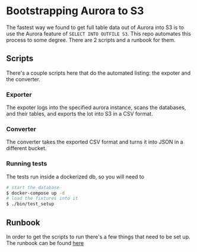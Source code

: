 # Bootstrapping Aurora to S3

The fastest way we found to get full table data out of Aurora into S3 is to use the Aurora feature of `SELECT INTO OUTFILE S3`. This repo automates this process to some degree. There are 2 scripts and a runbook for them.

## Scripts

There's a couple scripts here that do the automated listing: the expoter and the converter.

### Exporter

The expoter logs into the specified aurora instance, scans the databases, and their tables, and exports the lot into S3 in a CSV format.

### Converter

The converter takes the exported CSV format and turns it into JSON in a different bucket.

### Running tests

The tests run inside a dockerized db, so you will need to

```bash
# start the database
$ docker-compose up -d
# load the fixtures into it
$ ./bin/test_setup
```

## Runbook

In order to get the scripts to run there's a few things that need to be set up. The runbook can be found [here](/runbook.md)